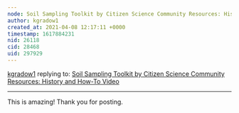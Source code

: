 ```yaml
---
node: Soil Sampling Toolkit by Citizen Science Community Resources: History and How-To Video
author: kgradow1
created_at: 2021-04-08 12:17:11 +0000
timestamp: 1617884231
nid: 26118
cid: 28468
uid: 297929
---
```




[kgradow1](../profile/kgradow1) replying to: [Soil Sampling Toolkit by Citizen Science Community Resources: History and How-To Video](../notes/bhamster/04-07-2021/soil-sampling-toolkit-by-citizen-science-community-resources-history-and-how-to-video)

----
This is amazing!  Thank you for posting. 